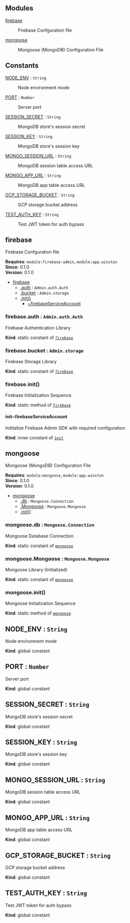 ## Modules

<dl>
<dt><a href="#app.module_firebase">firebase</a></dt>
<dd><p>Firebase Confguration file</p></dd>
<dt><a href="#app.module_mongoose">mongoose</a></dt>
<dd><p>Mongoose (MongoDB) Configuration File</p></dd>
</dl>

## Constants

<dl>
<dt><a href="#NODE_ENV">NODE_ENV</a> : <code>String</code></dt>
<dd><p>Node environment mode</p></dd>
<dt><a href="#PORT">PORT</a> : <code>Number</code></dt>
<dd><p>Server port</p></dd>
<dt><a href="#SESSION_SECRET">SESSION_SECRET</a> : <code>String</code></dt>
<dd><p>MongoDB store's session secret</p></dd>
<dt><a href="#SESSION_KEY">SESSION_KEY</a> : <code>String</code></dt>
<dd><p>MongoDB store's session key</p></dd>
<dt><a href="#MONGO_SESSION_URL">MONGO_SESSION_URL</a> : <code>String</code></dt>
<dd><p>MongoDB session table access URL</p></dd>
<dt><a href="#MONGO_APP_URL">MONGO_APP_URL</a> : <code>String</code></dt>
<dd><p>MongoDB app table access URL</p></dd>
<dt><a href="#GCP_STORAGE_BUCKET">GCP_STORAGE_BUCKET</a> : <code>String</code></dt>
<dd><p>GCP storage bucket address</p></dd>
<dt><a href="#TEST_AUTH_KEY">TEST_AUTH_KEY</a> : <code>String</code></dt>
<dd><p>Test JWT token for auth bypass</p></dd>
</dl>

<a name="app.module_firebase"></a>

## firebase

<p>Firebase Confguration file</p>

**Requires**: <code>module:firebase-admin</code>, <code>module:app.winston</code>  
**Since**: 0.1.0  
**Version**: 0.1.0

- [firebase](#app.module_firebase)
  - [.auth](#app.module_firebase.auth) : <code>Admin.auth.Auth</code>
  - [.bucket](#app.module_firebase.bucket) : <code>Admin.storage</code>
  - [.init()](#app.module_firebase.init)
    - [~firebaseServiceAccount](#app.module_firebase.init..firebaseServiceAccount)

<a name="app.module_firebase.auth"></a>

### firebase.auth : <code>Admin.auth.Auth</code>

<p>Firebase Authentication Library</p>

**Kind**: static constant of [<code>firebase</code>](#app.module_firebase)  
<a name="app.module_firebase.bucket"></a>

### firebase.bucket : <code>Admin.storage</code>

<p>Firebase Storage Library</p>

**Kind**: static constant of [<code>firebase</code>](#app.module_firebase)  
<a name="app.module_firebase.init"></a>

### firebase.init()

<p>Firebase Initialization Sequence</p>

**Kind**: static method of [<code>firebase</code>](#app.module_firebase)  
<a name="app.module_firebase.init..firebaseServiceAccount"></a>

#### init~firebaseServiceAccount

<p>Inititalize Firebase Admin SDK with required configuration</p>

**Kind**: inner constant of [<code>init</code>](#app.module_firebase.init)  
<a name="app.module_mongoose"></a>

## mongoose

<p>Mongoose (MongoDB) Configuration File</p>

**Requires**: <code>module:mongoose</code>, <code>module:app.winston</code>  
**Since**: 0.1.0  
**Version**: 0.1.0

- [mongoose](#app.module_mongoose)
  - [.db](#app.module_mongoose.db) : <code>Mongoose.Connection</code>
  - [.Mongoose](#app.module_mongoose.Mongoose) : <code>Mongoose.Mongoose</code>
  - [.init()](#app.module_mongoose.init)

<a name="app.module_mongoose.db"></a>

### mongoose.db : <code>Mongoose.Connection</code>

<p>Mongoose Database Connection</p>

**Kind**: static constant of [<code>mongoose</code>](#app.module_mongoose)  
<a name="app.module_mongoose.Mongoose"></a>

### mongoose.Mongoose : <code>Mongoose.Mongoose</code>

<p>Mongoose Library (Initialized)</p>

**Kind**: static constant of [<code>mongoose</code>](#app.module_mongoose)  
<a name="app.module_mongoose.init"></a>

### mongoose.init()

<p>Mongoose Initialization Sequence</p>

**Kind**: static method of [<code>mongoose</code>](#app.module_mongoose)  
<a name="NODE_ENV"></a>

## NODE_ENV : <code>String</code>

<p>Node environment mode</p>

**Kind**: global constant  
<a name="PORT"></a>

## PORT : <code>Number</code>

<p>Server port</p>

**Kind**: global constant  
<a name="SESSION_SECRET"></a>

## SESSION_SECRET : <code>String</code>

<p>MongoDB store's session secret</p>

**Kind**: global constant  
<a name="SESSION_KEY"></a>

## SESSION_KEY : <code>String</code>

<p>MongoDB store's session key</p>

**Kind**: global constant  
<a name="MONGO_SESSION_URL"></a>

## MONGO_SESSION_URL : <code>String</code>

<p>MongoDB session table access URL</p>

**Kind**: global constant  
<a name="MONGO_APP_URL"></a>

## MONGO_APP_URL : <code>String</code>

<p>MongoDB app table access URL</p>

**Kind**: global constant  
<a name="GCP_STORAGE_BUCKET"></a>

## GCP_STORAGE_BUCKET : <code>String</code>

<p>GCP storage bucket address</p>

**Kind**: global constant  
<a name="TEST_AUTH_KEY"></a>

## TEST_AUTH_KEY : <code>String</code>

<p>Test JWT token for auth bypass</p>

**Kind**: global constant
